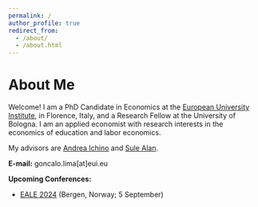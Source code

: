 ```yaml
---
permalink: /
author_profile: true
redirect_from: 
  - /about/
  - /about.html
---
```


<h1>About Me</h1>

Welcome! I am a PhD Candidate in Economics at the [European University Institute](https://www.eui.eu/en/academic-units/department-of-economics), in Florence, Italy, and a Research Fellow at the University of Bologna. I am an applied economist with research interests in the economics of education and labor economics.

My advisors are [Andrea Ichino](http://www.andreaichino.it/) and [Sule Alan](https://sulealan.com/).

**E-mail:** goncalo.lima[at]eui.eu

**Upcoming Conferences:** 
  - [EALE 2024](https://www.nhh.no/en/calendar/fair/2024/conferences/eale-conference-2024/) (Bergen, Norway; 5 September)